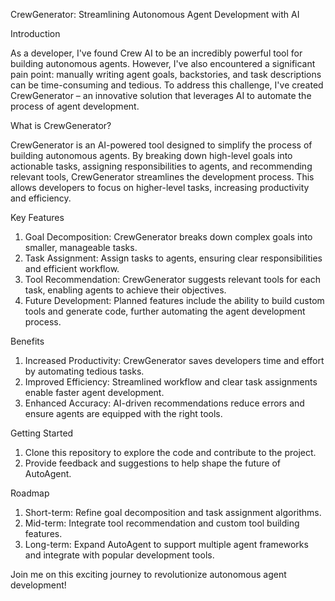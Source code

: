 CrewGenerator: Streamlining Autonomous Agent Development with AI

Introduction

As a developer, I've found Crew AI to be an incredibly powerful tool for building autonomous agents. However, I've also encountered a significant pain point: manually writing agent goals, backstories, and task descriptions can be time-consuming and tedious. To address this challenge, I've created CrewGenerator – an innovative solution that leverages AI to automate the process of agent development.

What is CrewGenerator?

CrewGenerator is an AI-powered tool designed to simplify the process of building autonomous agents. By breaking down high-level goals into actionable tasks, assigning responsibilities to agents, and recommending relevant tools, CrewGenerator streamlines the development process. This allows developers to focus on higher-level tasks, increasing productivity and efficiency.

Key Features

1. Goal Decomposition: CrewGenerator breaks down complex goals into smaller, manageable tasks.
2. Task Assignment: Assign tasks to agents, ensuring clear responsibilities and efficient workflow.
3. Tool Recommendation: CrewGenerator suggests relevant tools for each task, enabling agents to achieve their objectives.
4. Future Development: Planned features include the ability to build custom tools and generate code, further automating the agent development process.

Benefits

1. Increased Productivity: CrewGenerator saves developers time and effort by automating tedious tasks.
2. Improved Efficiency: Streamlined workflow and clear task assignments enable faster agent development.
3. Enhanced Accuracy: AI-driven recommendations reduce errors and ensure agents are equipped with the right tools.

Getting Started

1. Clone this repository to explore the code and contribute to the project.
2. Provide feedback and suggestions to help shape the future of AutoAgent.

Roadmap

1. Short-term: Refine goal decomposition and task assignment algorithms.
2. Mid-term: Integrate tool recommendation and custom tool building features.
3. Long-term: Expand AutoAgent to support multiple agent frameworks and integrate with popular development tools.

Join me on this exciting journey to revolutionize autonomous agent development! 